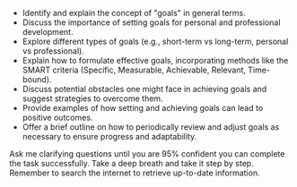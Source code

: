 - Identify and explain the concept of "goals" in general terms.
- Discuss the importance of setting goals for personal and professional development.
- Explore different types of goals (e.g., short-term vs long-term, personal vs professional).
- Explain how to formulate effective goals, incorporating methods like the SMART criteria (Specific, Measurable, Achievable, Relevant, Time-bound).
- Discuss potential obstacles one might face in achieving goals and suggest strategies to overcome them.
- Provide examples of how setting and achieving goals can lead to positive outcomes.
- Offer a brief outline on how to periodically review and adjust goals as necessary to ensure progress and adaptability.

Ask me clarifying questions until you are 95% confident you can complete the task successfully. Take a deep breath and take it step by step. Remember to search the internet to retrieve up-to-date information.